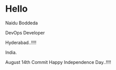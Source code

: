 # Hello

Naidu Boddeda

DevOps Developer

Hyderabad..!!!!

India.

August 14th Commit 
Happy Independence Day..!!!!
